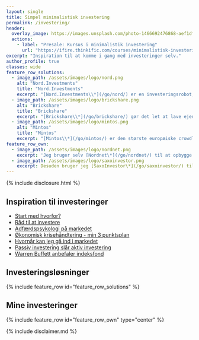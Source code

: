 ```yaml
---
layout: single
title: Simpel minimalistisk investering
permalink: /investering/
header:
  overlay_image: https://images.unsplash.com/photo-1466692476868-aef1dfb1e735?ixlib=rb-1.2.1&ixid=eyJhcHBfaWQiOjEyMDd9&auto=format&fit=crop&w=1500&q=80
  actions:
    - label: "Presale: Kursus i minimalistik investering"
      url: "https://ifire.thinkific.com/courses/minimalistisk-investering"
excerpt: "Inspiration til at komme i gang med investeringer selv."
author_profile: true
classes: wide
feature_row_solutions:
  - image_path: /assets/images/logo/nord.png
    alt: "Nord.Investments"
    title: "Nord.Investments"
    excerpt: "[Nord.Investments\\*](/go/nord/) er en investeringsrobot, som ud fra din risikoprofil automatisk sætter dine investeringer op for et relativt lille beløb."
  - image_path: /assets/images/logo/brickshare.png
    alt: "Brickshare"
    title: "Brickshare"
    excerpt: "[Brickshare\\*](/go/brickshare/) gør det let at lave ejendomsinvesteringer uden selv at skulle stå for administrationen og udlejningen af ejendommene. Du investere i ejendomme for helt ned til 5.000 DKK."
  - image_path: /assets/images/logo/mintos.png
    alt: "Mintos"
    title: "Mintos"
    excerpt: "[Mintos\\*](/go/mintos/) er den største europæiske crowdlending-platform, hvor du får adgang til et meget diversificeret lånemarked og tjen mere end 9%+"
feature_row_own:
  - image_path: /assets/images/logo/nordnet.png
    excerpt: 'Jeg bruger selv [Nordnet\*](/go/nordnet/) til at opbygge min portefølje via deres kurtagefri månedsopsparing og aldersopsparingen.'
  - image_path: /assets/images/logo/saxoinvestor.png
    excerpt: Desuden bruger jeg [SaxoInvestor\*](/go/saxoinvestor/) til min aktiesparekonto og handel uden minimumskurtage.'
---
```


{% include disclosure.html %}

## Inspiration til investeringer

- [Start med hvorfor?](/start-med-hvorfor/)
- [Råd til at investere](/raad-til-investeringer/)
- [Adfærdspsykologi på markedet](/adfaerdspsykologi-aktiemarkedet/)
- [Økonomisk krisehåndtering - min 3 punktsplan](/kriseplan/)
- [Hvornår kan jeg gå ind i markedet](/hvornaar-ind-i-markedet/)
- [Passiv investering slår aktiv investering](/passiv-investering-slaar-aktiv/)
- [Warren Buffett anbefaler indeksfond](/warren-buffett-anbefaler-passive-indekser/)

## Investeringsløsninger

{% include feature_row id="feature_row_solutions" %}

## Mine investeringer

{% include feature_row id="feature_row_own" type="center" %}

{% include disclaimer.md %}
